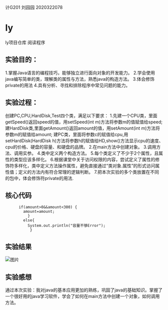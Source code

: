 计G201 刘园园 2020322078
# ly
ly项目仓库
阅读程序
## 实验目的：
 1.掌握Java语言的编程技巧，能够独立进行面向对象的开发能力。
 2.学会使用java编写简单的类，理解类的属性与方法，熟悉java的构造方法。
 3.体会修饰private的用法 
 4.具有分析、寻找和排除程序中常见问题的能力。
## 实验过程：
   创建PC,CPU,HardDisk,Test四个类，满足以下要求：
 1.先建一个CPU类，里面getSpeed()返回speed的值，用setSpeed(int m)方法将参数m的值赋值给speed;
      建HardDisk类,里面getAmount()返回amount的值，用setAmount(int m)方法将参数m的赋值给amount;
      建PC类，里面将参数c的赋值给cpu,用setHardDisk(HardDisk h)方法将参数h的赋值给HD,show()方法显示cpu的速度、cpu的价格、硬盘的容量、和硬盘的品牌。 
 2.在main方法中创建对象。
 3.调用方法、调用实参。
 4.类中定义两个构造方法。
 5.每个类定义了不少于2个属性，且属性的类型应该多样化。
 6.根据课堂中关于访问权限的内容，尝试定义了属性的修饰符多样化，类中定义方法操作属性，避免直接通过“类对象.属性”的形式访问属性值；定义的方法内有符合常理的逻辑判断。
 7.把本次实验的多个类放置在不同的包中，体会修饰符private的用法.
## 核心代码
          if(amount>0&&amount<300) {
            amount=amount;
              }
            else{
              System.out.println("容量不够Error");
               }

## 实验结果
![图片](https://p.qlogo.cn/qqmail_head/Rq1QcIyJPlUbj53oyNfE7uyqkYFsXW8kP0LLOV0KR8BfuVv1DFU8Pibvqez26Ek1qRPGwVILvp8Q/0)
## 实验感想
   通过本次实验：我对java的基本应用更加的熟练，巩固了java的基础知识。掌握了一个很好用的java学习软件，学会了如何在main方法中创建一个对象，如何调用方法。
